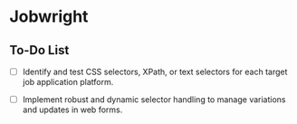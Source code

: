 # Jobwright


## To-Do List

- [ ] Identify and test CSS selectors, XPath, or text selectors for each target job application platform.
- [ ] Implement robust and dynamic selector handling to manage variations and updates in web forms.


